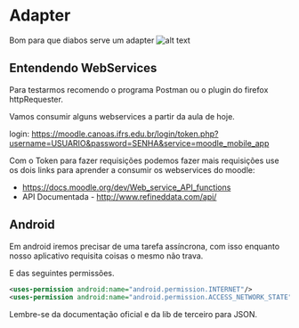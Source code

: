 # Adapter

Bom para que diabos serve um adapter ![alt text](https://www.google.com.br/url?sa=i&rct=j&q=&esrc=s&source=images&cd=&cad=rja&uact=8&ved=0ahUKEwjOoqvkjorWAhUowlQKHc4zADoQjRwIBw&url=https%3A%2F%2Fwww.amazon.com%2FCkitze-Flat-Europe-Asia-Adapter%2Fdp%2FB002TZBW74&psig=AFQjCNFAJU3jDJT2pu7Q3Sa-6R4gZVXslA&ust=1504565854054738)

## Entendendo WebServices

Para testarmos recomendo o programa Postman ou o plugin do firefox httpRequester.

Vamos consumir alguns webservices a partir da aula de hoje.

login: https://moodle.canoas.ifrs.edu.br/login/token.php?username=USUARIO&password=SENHA&service=moodle_mobile_app


Com o Token para fazer requisições podemos fazer mais requisições use os dois links para aprender a consumir os webservices do moodle:
- https://docs.moodle.org/dev/Web_service_API_functions
- API Documentada - http://www.refineddata.com/api/

## Android

Em android iremos precisar de uma tarefa assíncrona, com isso enquanto nosso aplicativo requisita coisas o mesmo não trava.

E das seguintes permissões.

```xml
<uses-permission android:name="android.permission.INTERNET"/>
<uses-permission android:name="android.permission.ACCESS_NETWORK_STATE"/>
```

Lembre-se da documentação oficial e da lib de terceiro para JSON.
